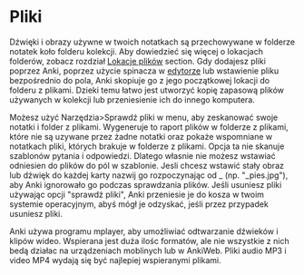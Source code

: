 Pliki
=====

Dźwięki i obrazy używne w twoich notatkach są przechowywane w folderze notatek koło folderu kolekcji. Aby dowiedzieć się więcej o lokacjach folderów, zobacz rozdział [Lokacje plików](files.md) section. Gdy dodajesz pliki poprzez Anki, poprzez użycie spinacza w [edytorze](editing.md)  lub wstawienie pliku bezpośrednio do pola, Anki skopiuje go z jego początkowej lokacji do folderu z plikami. Dzieki temu łatwo jest utworzyć kopię zapasową plików używanych w kolekcji lub przeniesienie ich do innego komputera.

Możesz użyć Narzędzia&gt;Sprawdź pliki w menu, aby zeskanować swoje notatki i folder z plikami. Wygeneruje to raport plików w folderze z plikami, które nie są uzywane przez żadne notatki oraz pokaże wspomniane w notatkach pliki, których brakuje w folderze z plikami. Opcja ta nie skanuje szablonów pytania i odpowiedzi. Dlatego własnie nie możesz wstawiać odniesien do plików do pól w szablonie. Jesli chcesz wstawić stały obraz lub dźwięk do każdej karty nazwij go rozpoczynając od \_ (np. "\_pies.jpg"), aby Anki ignorowało go podczas sprawdzania plików. Jeśli usuniesz pliki używając opcji "sprawdź pliki", Anki przeniesie je do kosza w twoim systemie operacyjnym, abyś mógł je odzyskać, jeśli przez przypadek usuniesz pliki.

Anki używa programu mplayer, aby umożliwiać odtwarzanie dźwieków i klipów wideo. Wspierana jest duża ilośc formatów, ale nie wszystkie z nich bedą działac na urządzeniach moblinych lub w AnkiWeb. Pliki audio MP3 i video MP4 wydają się być najlepiej wspieranymi plikami.
